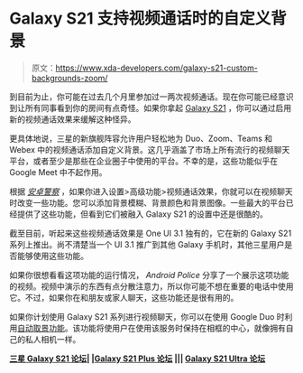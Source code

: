 # Galaxy S21 支持视频通话时的自定义背景

> 原文：<https://www.xda-developers.com/galaxy-s21-custom-backgrounds-zoom/>

到目前为止，你可能在过去几个月里参加过一两次视频通话。现在你可能已经意识到让所有同事看到你的房间有点奇怪。如果你拿起 [Galaxy S21](https://www.xda-developers.com/samsung-galaxy-s21/) ，你可以通过启用新的视频通话效果来缓解这种怪异。

更具体地说，三星的新旗舰阵容允许用户轻松地为 Duo、Zoom、Teams 和 Webex 中的视频通话添加自定义背景。这几乎涵盖了市场上所有流行的视频聊天平台，或者至少是那些在企业圈子中使用的平台。不幸的是，这些功能似乎在 Google Meet 中不起作用。

根据 [*安卓警察*](https://www.androidpolice.com/2021/01/28/galaxy-s21-users-can-apply-custom-backgrounds-and-snazz-up-video-calls-on-duo-zoom-teams-and-webex/) ，如果你进入设置>高级功能>视频通话效果，你就可以在视频聊天时改变一些功能。您可以添加背景模糊、背景颜色和背景图像。一些最大的平台已经提供了这些功能，但看到它们被融入 Galaxy S21 的设置中还是很酷的。

截至目前，听起来这些视频通话效果是 One UI 3.1 独有的，它在新的 Galaxy S21 系列上推出。尚不清楚当一个 UI 3.1 推广到其他 Galaxy 手机时，其他三星用户是否能够使用这些功能。

如果你很想看看这项功能的运行情况， *Android Police* 分享了一个展示这项功能的视频。视频中演示的东西有点分散注意力，所以你可能不想在重要的电话中使用它。不过，如果你在和朋友或家人聊天，这些功能还是很有用的。

如果你计划使用 Galaxy S21 系列进行视频聊天，你可以在使用 Google Duo 时利用[自动取景功能](https://www.xda-developers.com/google-duo-auto-framing-samsung-galaxy-s21/)。该功能将使用户在使用该服务时保持在相框的中心，就像拥有自己的私人相机一样。

**[三星 Galaxy S21 论坛](https://forum.xda-developers.com/c/samsung-galaxy-s21.11933/)| |[Galaxy S21 Plus 论坛](https://forum.xda-developers.com/f/samsung-galaxy-s21.12089/) ||| [Galaxy S21 Ultra 论坛](https://forum.xda-developers.com/f/samsung-galaxy-s21-ultra.12091/)**